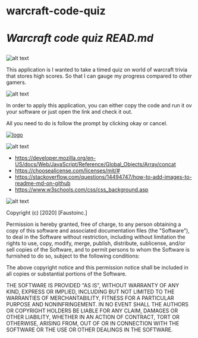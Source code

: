 # warcraft-code-quiz

<head>
<h1>
    <meta charset="UTF-8" />

***Warcraft code quiz READ.md*** 
</h1>
</head>

![alt text](https://img.shields.io/badge/Description-green)


This application is I wanted to take a timed quiz on world of warcraft trivia that stores high scores.
So that I can gauge my progress compared to other gamers.



![alt text](https://img.shields.io/badge/Usage-green)

In order to apply this application, you can either copy the code and run it ov your software or just open the link and check it out.

All you need to do is follow the prompt by clicking okay or cancel.


<a href="LINK_TO_REPO">
<img src=https://media.giphy.com/media/klZAjy79a4vlSEXbhK/giphy.gif alt="logo">
</a>


![alt text](https://img.shields.io/badge/Credits-green)
- https://developer.mozilla.org/en-US/docs/Web/JavaScript/Reference/Global_Objects/Array/concat
- https://choosealicense.com/licenses/mit/#
- https://stackoverflow.com/questions/14494747/how-to-add-images-to-readme-md-on-github
- https://www.w3schools.com/css/css_background.asp


![alt text](https://img.shields.io/badge/License-green)

Copyright (c) [2020] [Faustoinc.] 


Permission is hereby granted, free of charge, to any person obtaining a copy
of this software and associated documentation files (the "Software"), to deal
in the Software without restriction, including without limitation the rights
to use, copy, modify, merge, publish, distribute, sublicense, and/or sell
copies of the Software, and to permit persons to whom the Software is
furnished to do so, subject to the following conditions:

The above copyright notice and this permission notice shall be included in all
copies or substantial portions of the Software.

THE SOFTWARE IS PROVIDED "AS IS", WITHOUT WARRANTY OF ANY KIND, EXPRESS OR
IMPLIED, INCLUDING BUT NOT LIMITED TO THE WARRANTIES OF MERCHANTABILITY,
FITNESS FOR A PARTICULAR PURPOSE AND NONINFRINGEMENT. IN NO EVENT SHALL THE
AUTHORS OR COPYRIGHT HOLDERS BE LIABLE FOR ANY CLAIM, DAMAGES OR OTHER
LIABILITY, WHETHER IN AN ACTION OF CONTRACT, TORT OR OTHERWISE, ARISING FROM,
OUT OF OR IN CONNECTION WITH THE SOFTWARE OR THE USE OR OTHER DEALINGS IN THE
SOFTWARE.